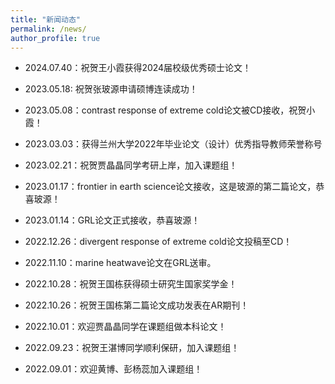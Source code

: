 ```yaml
---
title: "新闻动态"
permalink: /news/
author_profile: true
---
```

- 2024.07.40：祝贺王小霞获得2024届校级优秀硕士论文！

- 2023.05.18:  祝贺张玻源申请硕博连读成功！

- 2023.05.08：contrast response of extreme cold论文被CD接收，祝贺小霞！  

- 2023.03.03：获得兰州大学2022年毕业论文（设计）优秀指导教师荣誉称号

- 2023.02.21：祝贺贾晶晶同学考研上岸，加入课题组！

- 2023.01.17：frontier in earth science论文接收，这是玻源的第二篇论文，恭喜玻源！

- 2023.01.14：GRL论文正式接收，恭喜玻源！

- 2022.12.26：divergent response of extreme cold论文投稿至CD！

- 2022.11.10：marine heatwave论文在GRL送审。

- 2022.10.28：祝贺王国栋获得硕士研究生国家奖学金！

- 2022.10.26：祝贺王国栋第二篇论文成功发表在AR期刊！

- 2022.10.01：欢迎贾晶晶同学在课题组做本科论文！

- 2022.09.23：祝贺王湛博同学顺利保研，加入课题组！

- 2022.09.01：欢迎黄博、彭杨蕊加入课题组！

  

  

  
